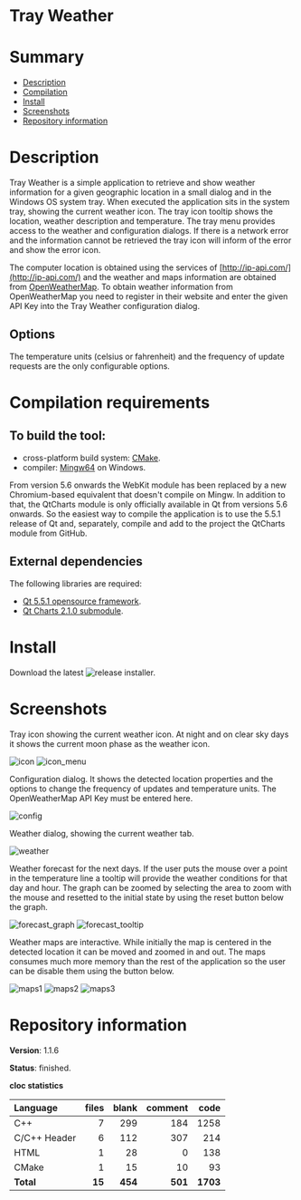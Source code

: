 Tray Weather
============

# Summary
- [Description](#description)
- [Compilation](#compilation-requirements)
- [Install](#install)
- [Screenshots](#screenshots)
- [Repository information](#repository-information)

# Description
Tray Weather is a simple application to retrieve and show weather information for a given geographic location in a small dialog and in the Windows OS system tray. When executed the application sits
in the system tray, showing the current weather icon. The tray icon tooltip shows the location, weather description and temperature. The tray menu provides access to the weather and configuration
dialogs. If there is a network error and the information cannot be retrieved the tray icon will inform of the error and show the error icon. 

The computer location is obtained using the services of [http://ip-api.com/](http://ip-api.com/) and the weather and maps information are obtained from [OpenWeatherMap](http://openweathermap.org/).
To obtain weather information from OpenWeatherMap you need to register in their website and enter the given API Key into the Tray Weather configuration dialog. 

## Options
The temperature units (celsius or fahrenheit) and the frequency of update requests are the only configurable options.

# Compilation requirements
## To build the tool:
* cross-platform build system: [CMake](http://www.cmake.org/cmake/resources/software.html).
* compiler: [Mingw64](http://sourceforge.net/projects/mingw-w64/) on Windows.

From version 5.6 onwards the WebKit module has been replaced by a new Chromium-based equivalent that doesn't compile on Mingw. In addition to that, the QtCharts module is only officially available in Qt
from versions 5.6 onwards. So the easiest way to compile the application is to use the 5.5.1 release of Qt and, separately, compile and add to the project the QtCharts module from GitHub. 

## External dependencies
The following libraries are required:
* [Qt 5.5.1 opensource framework](http://www.qt.io/).
* [Qt Charts 2.1.0 submodule](https://github.com/qt/qtcharts).

# Install

Download the latest ![release](https://github.com/FelixdelasPozas/TrayWeather/releases/tag/1.1.4) installer.

# Screenshots
Tray icon showing the current weather icon. At night and on clear sky days it shows the current moon phase as the weather icon.

![icon](https://cloud.githubusercontent.com/assets/12167134/20938095/f03e2474-bbe9-11e6-83b9-e2bc8c716bf4.jpg)
![icon_menu](https://cloud.githubusercontent.com/assets/12167134/20938103/f0b22126-bbe9-11e6-8639-30161344d1d3.jpg)

Configuration dialog. It shows the detected location properties and the options to change the frequency of updates and temperature units. The OpenWeatherMap API Key must be entered here.

![config](https://user-images.githubusercontent.com/12167134/34379925-45f2066c-eafe-11e7-83a6-58710b7df802.jpg)

Weather dialog, showing the current weather tab. 

![weather](https://cloud.githubusercontent.com/assets/12167134/20938101/f091d718-bbe9-11e6-8bb5-40be8d80f444.jpg)

Weather forecast for the next days. If the user puts the mouse over a point in the temperature line a tooltip will provide the weather conditions for that day and hour. 
The graph can be zoomed by selecting the area to zoom with the mouse and resetted to the initial state by using the reset button below the graph.

![forecast_graph](https://user-images.githubusercontent.com/12167134/34379926-460a5cbc-eafe-11e7-99f9-b0ee23005b73.jpg)
![forecast_tooltip](https://user-images.githubusercontent.com/12167134/34379927-4622b118-eafe-11e7-8933-c7fae870fb1d.jpg)

Weather maps are interactive. While initially the map is centered in the detected location it can be moved and zoomed in and out. The maps consumes much more memory than
the rest of the application so the user can be disable them using the button below. 

![maps1](https://cloud.githubusercontent.com/assets/12167134/20938099/f07daa22-bbe9-11e6-9efb-07466ef36748.jpg)
![maps2](https://cloud.githubusercontent.com/assets/12167134/20938097/f0623792-bbe9-11e6-8ebf-0ae4b5b679a9.jpg)
![maps3](https://cloud.githubusercontent.com/assets/12167134/20938100/f0851d34-bbe9-11e6-80c9-d7d952632cc4.jpg)

# Repository information

**Version**: 1.1.6

**Status**: finished.

**cloc statistics**

| Language                     |files          |blank        |comment           |code  |
|:-----------------------------|--------------:|------------:|-----------------:|-----:|
| C++                          |   7           | 299         |   184            | 1258 |
| C/C++ Header                 |   6           | 112         |   307            |  214 |
| HTML                         |   1           |  28         |     0            |  138 |
| CMake                        |   1           |  15         |    10            |   93 |
| **Total**                    | **15**        | **454**     | **501**          | **1703** |
